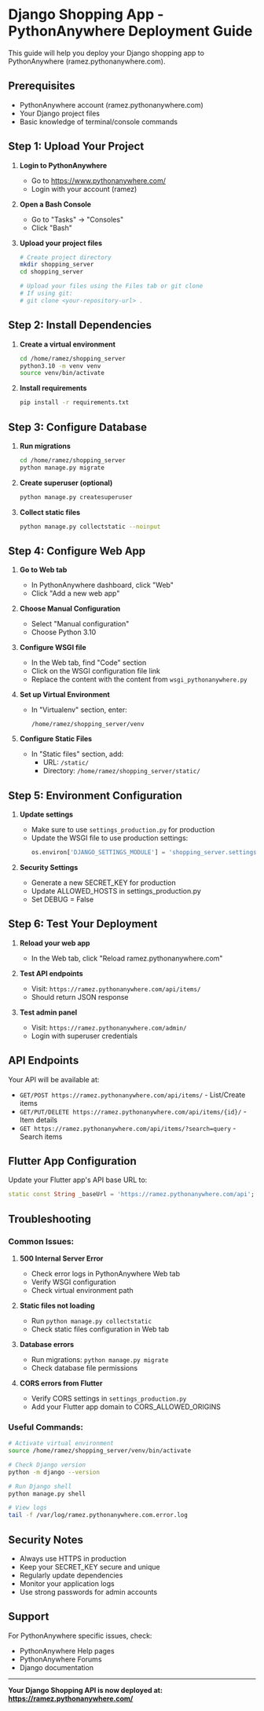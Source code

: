 # Django Shopping App - PythonAnywhere Deployment Guide

This guide will help you deploy your Django shopping app to PythonAnywhere (ramez.pythonanywhere.com).

## Prerequisites

- PythonAnywhere account (ramez.pythonanywhere.com)
- Your Django project files
- Basic knowledge of terminal/console commands

## Step 1: Upload Your Project

1. **Login to PythonAnywhere**
   - Go to https://www.pythonanywhere.com/
   - Login with your account (ramez)

2. **Open a Bash Console**
   - Go to "Tasks" → "Consoles"
   - Click "Bash"

3. **Upload your project files**
   ```bash
   # Create project directory
   mkdir shopping_server
   cd shopping_server
   
   # Upload your files using the Files tab or git clone
   # If using git:
   # git clone <your-repository-url> .
   ```

## Step 2: Install Dependencies

1. **Create a virtual environment**
   ```bash
   cd /home/ramez/shopping_server
   python3.10 -m venv venv
   source venv/bin/activate
   ```

2. **Install requirements**
   ```bash
   pip install -r requirements.txt
   ```

## Step 3: Configure Database

1. **Run migrations**
   ```bash
   cd /home/ramez/shopping_server
   python manage.py migrate
   ```

2. **Create superuser (optional)**
   ```bash
   python manage.py createsuperuser
   ```

3. **Collect static files**
   ```bash
   python manage.py collectstatic --noinput
   ```

## Step 4: Configure Web App

1. **Go to Web tab**
   - In PythonAnywhere dashboard, click "Web"
   - Click "Add a new web app"

2. **Choose Manual Configuration**
   - Select "Manual configuration"
   - Choose Python 3.10

3. **Configure WSGI file**
   - In the Web tab, find "Code" section
   - Click on the WSGI configuration file link
   - Replace the content with the content from `wsgi_pythonanywhere.py`

4. **Set up Virtual Environment**
   - In "Virtualenv" section, enter:
     ```
     /home/ramez/shopping_server/venv
     ```

5. **Configure Static Files**
   - In "Static files" section, add:
     - URL: `/static/`
     - Directory: `/home/ramez/shopping_server/static/`

## Step 5: Environment Configuration

1. **Update settings**
   - Make sure to use `settings_production.py` for production
   - Update the WSGI file to use production settings:
     ```python
     os.environ['DJANGO_SETTINGS_MODULE'] = 'shopping_server.settings_production'
     ```

2. **Security Settings**
   - Generate a new SECRET_KEY for production
   - Update ALLOWED_HOSTS in settings_production.py
   - Set DEBUG = False

## Step 6: Test Your Deployment

1. **Reload your web app**
   - In the Web tab, click "Reload ramez.pythonanywhere.com"

2. **Test API endpoints**
   - Visit: `https://ramez.pythonanywhere.com/api/items/`
   - Should return JSON response

3. **Test admin panel**
   - Visit: `https://ramez.pythonanywhere.com/admin/`
   - Login with superuser credentials

## API Endpoints

Your API will be available at:
- `GET/POST https://ramez.pythonanywhere.com/api/items/` - List/Create items
- `GET/PUT/DELETE https://ramez.pythonanywhere.com/api/items/{id}/` - Item details
- `GET https://ramez.pythonanywhere.com/api/items/?search=query` - Search items

## Flutter App Configuration

Update your Flutter app's API base URL to:
```dart
static const String _baseUrl = 'https://ramez.pythonanywhere.com/api';
```

## Troubleshooting

### Common Issues:

1. **500 Internal Server Error**
   - Check error logs in PythonAnywhere Web tab
   - Verify WSGI configuration
   - Check virtual environment path

2. **Static files not loading**
   - Run `python manage.py collectstatic`
   - Check static files configuration in Web tab

3. **Database errors**
   - Run migrations: `python manage.py migrate`
   - Check database file permissions

4. **CORS errors from Flutter**
   - Verify CORS settings in `settings_production.py`
   - Add your Flutter app domain to CORS_ALLOWED_ORIGINS

### Useful Commands:

```bash
# Activate virtual environment
source /home/ramez/shopping_server/venv/bin/activate

# Check Django version
python -m django --version

# Run Django shell
python manage.py shell

# View logs
tail -f /var/log/ramez.pythonanywhere.com.error.log
```

## Security Notes

- Always use HTTPS in production
- Keep your SECRET_KEY secure and unique
- Regularly update dependencies
- Monitor your application logs
- Use strong passwords for admin accounts

## Support

For PythonAnywhere specific issues, check:
- PythonAnywhere Help pages
- PythonAnywhere Forums
- Django documentation

---

**Your Django Shopping API is now deployed at: https://ramez.pythonanywhere.com/**